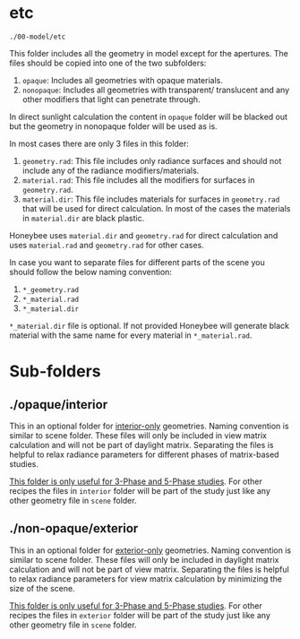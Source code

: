 # etc

`./00-model/etc`

This folder includes all the geometry in model except for the apertures. The files should
be copied into one of the two subfolders:

1. `opaque`: Includes all geometries with opaque materials.
2. `nonopaque`: Includes all geometries with transparent/ translucent and any other modifiers that light can penetrate through.

In direct sunlight calculation the content in `opaque` folder will be blacked out but the
geometry in nonopaque folder will be used as is. 


In most cases there are only 3 files in this folder:

1. `geometry.rad`: This file includes only radiance surfaces and should not include any of the radiance modifiers/materials.
2. `material.rad`: This file includes all the modifiers for surfaces in `geometry.rad`.
3. `material.dir`: This file includes materials for surfaces in `geometry.rad` that will be used for direct calculation. In most of the cases the materials in `material.dir` are black plastic.

Honeybee uses `material.dir` and `geometry.rad` for direct calculation and uses `material.rad` and `geometry.rad` for other cases.

In case you want to separate files for different parts of the scene you should follow the below naming convention:
1. `*_geometry.rad`
2. `*_material.rad`
3. `*_material.dir`

`*_material.dir` file is optional. If not provided Honeybee will generate black material with the same name for every material in `*_material.rad`.


# Sub-folders

## ./opaque/interior

This in an optional folder for <u>interior-only</u> geometries. Naming convention is similar to scene folder. These files will only be included in view matrix calculation and will not be part of daylight matrix. Separating the files is helpful to relax radiance parameters for different phases of matrix-based studies.

<u>This folder is only useful for 3-Phase and 5-Phase studies</u>. For other recipes the files in `interior` folder will be part of the study just like any other geometry file in `scene` folder.

## ./non-opaque/exterior
This in an optional folder for <u>exterior-only</u> geometries. Naming convention is similar to scene folder. These files will only be included in daylight matrix calculation and will not be part of view matrix. Separating the files is helpful to relax radiance parameters for view matrix calculation by minimizing the size of the scene.

<u>This folder is only useful for 3-Phase and 5-Phase studies</u>. For other recipes the files in `exterior` folder will be part of the study just like any other geometry file in `scene` folder.
